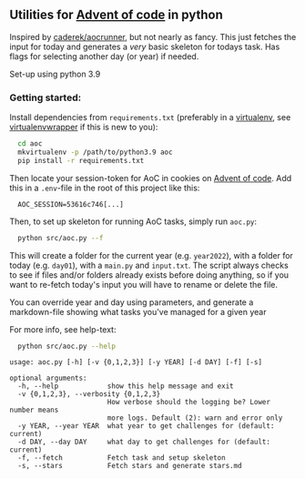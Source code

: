 ## Utilities for [Advent of code](https://adventofcode.com/) in python

Inspired by [caderek/aocrunner](https://github.com/caderek/aocrunner), but not nearly as fancy. This just fetches the input for today and generates a _very_ basic skeleton for todays task. Has flags for selecting another day (or year) if needed.

Set-up using python 3.9

### Getting started:
Install dependencies from `requirements.txt` (preferably in a [virtualenv](https://pypi.org/project/virtualenv/), see [virtualenvwrapper](https://virtualenvwrapper.readthedocs.io/en/latest/) if this is new to you):

```zsh
  cd aoc
  mkvirtualenv -p /path/to/python3.9 aoc
  pip install -r requirements.txt
```

Then locate your session-token for AoC in cookies on [Advent of code](https://adventofcode.com/). Add this in a `.env`-file in the root of this project like this:

```.env
  AOC_SESSION=53616c746[...]
```

Then, to set up skeleton for running AoC tasks, simply run `aoc.py`:

```zsh
  python src/aoc.py --f
```

This will create a folder for the current year (e.g. `year2022`), with a folder for today (e.g. `day01`), with a `main.py` and `input.txt`.
The script always checks to see if files and/or folders already exists before doing anything, so if you want to re-fetch 
today's input you will have to rename or delete the file.

You can override year and day using parameters, and generate a markdown-file showing what tasks you've managed for a given year

For more info, see help-text: 

```zsh
  python src/aoc.py --help
```

```
usage: aoc.py [-h] [-v {0,1,2,3}] [-y YEAR] [-d DAY] [-f] [-s]

optional arguments:
  -h, --help            show this help message and exit
  -v {0,1,2,3}, --verbosity {0,1,2,3}
                        How verbose should the logging be? Lower number means
                        more logs. Default (2): warn and error only
  -y YEAR, --year YEAR  what year to get challenges for (default: current)
  -d DAY, --day DAY     what day to get challenges for (default: current)
  -f, --fetch           Fetch task and setup skeleton
  -s, --stars           Fetch stars and generate stars.md
```


